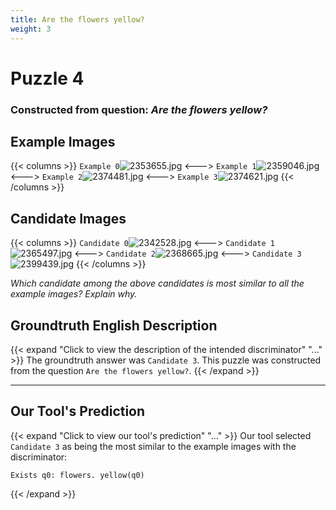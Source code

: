 ```yaml
---
title: Are the flowers yellow?
weight: 3
---
```


# Puzzle 4
### Constructed from question: _Are the flowers yellow?_


## Example Images
{{< columns >}}
`Example 0`![2353655.jpg](/gqa_images/2353655.jpg)
<--->
`Example 1`![2359046.jpg](/gqa_images/2359046.jpg)
<--->
`Example 2`![2374481.jpg](/gqa_images/2374481.jpg)
<--->
`Example 3`![2374621.jpg](/gqa_images/2374621.jpg)
{{< /columns >}}

## Candidate Images
{{< columns >}}
`Candidate 0`![2342528.jpg](/gqa_images/2342528.jpg)
<--->
`Candidate 1`![2365497.jpg](/gqa_images/2365497.jpg)
<--->
`Candidate 2`![2368665.jpg](/gqa_images/2368665.jpg)
<--->
`Candidate 3`![2399439.jpg](/gqa_images/2399439.jpg)
{{< /columns >}}

*Which candidate among the above candidates is most similar to all the example images? Explain why.*

## Groundtruth English Description

{{< expand "Click to view the description of the intended discriminator" "..." >}}
The groundtruth answer was `Candidate 3`. This puzzle was constructed from the question `Are the flowers yellow?`.
{{< /expand >}}

---

## Our Tool's Prediction

{{< expand "Click to view our tool's prediction" "..." >}}
Our tool selected `Candidate 3` as being the most similar to the example images with the discriminator:
```plaintext
Exists q0: flowers. yellow(q0)
```
{{< /expand >}}
